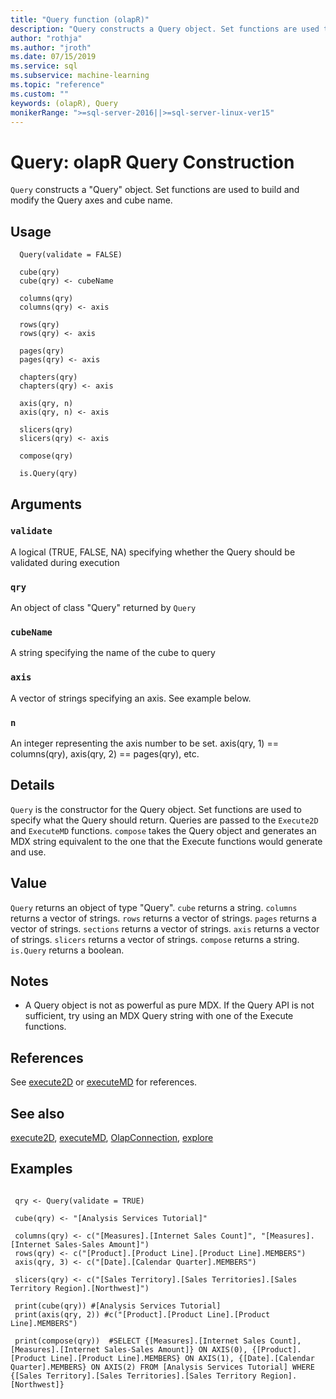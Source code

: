 ```yaml
---
title: "Query function (olapR)"
description: "Query constructs a Query object. Set functions are used to build and modify the Query axes and cube name."
author: "rothja"
ms.author: "jroth"
ms.date: 07/15/2019
ms.service: sql
ms.subservice: machine-learning
ms.topic: "reference"
ms.custom: ""
keywords: (olapR), Query
monikerRange: ">=sql-server-2016||>=sql-server-linux-ver15"
---
```



# Query: olapR Query Construction 



`Query` constructs a "Query" object. Set functions are used to build and modify the Query axes and cube name.



## Usage

```   
  Query(validate = FALSE)

  cube(qry)
  cube(qry) <- cubeName

  columns(qry)
  columns(qry) <- axis

  rows(qry)
  rows(qry) <- axis

  pages(qry)
  pages(qry) <- axis

  chapters(qry)
  chapters(qry) <- axis

  axis(qry, n)
  axis(qry, n) <- axis

  slicers(qry)
  slicers(qry) <- axis

  compose(qry)

  is.Query(qry)

```


## Arguments



### `validate`
 A logical (TRUE, FALSE, NA) specifying whether the Query should be validated during execution 


### `qry`
 An object of class "Query" returned by `Query` 


### `cubeName`
 A string specifying the name of the cube to query 


### `axis`
 A vector of strings specifying an axis. See example below. 


### `n`
 An integer representing the axis number to be set. axis(qry, 1) == columns(qry), axis(qry, 2) == pages(qry), etc. 




## Details

`Query` is the constructor for the Query object. Set functions are used to specify what the Query should return. Queries are passed to the `Execute2D` and `ExecuteMD` functions. `compose` takes the Query object and generates an MDX string equivalent to the one that the Execute functions would generate and use.



## Value

`Query` returns an object of type "Query". 
`cube` returns a string. 
`columns` returns a vector of strings. 
`rows` returns a vector of strings. 
`pages` returns a vector of strings. 
`sections` returns a vector of strings. 
`axis` returns a vector of strings. 
`slicers` returns a vector of strings. 
`compose` returns a string. 
`is.Query` returns a boolean.


## Notes

- A Query object is not as powerful as pure MDX. If the Query API is not sufficient, try using an MDX Query string with one of the Execute functions.



## References
  See [execute2D](Execute2D.md) or [executeMD](ExecuteMD.md) for references.  


## See also

[execute2D](Execute2D.md), [executeMD](ExecuteMD.md), [OlapConnection](OlapConnection.md), [explore](Explore.md)


## Examples

 ```

  qry <- Query(validate = TRUE)

  cube(qry) <- "[Analysis Services Tutorial]"

  columns(qry) <- c("[Measures].[Internet Sales Count]", "[Measures].[Internet Sales-Sales Amount]")
  rows(qry) <- c("[Product].[Product Line].[Product Line].MEMBERS") 
  axis(qry, 3) <- c("[Date].[Calendar Quarter].MEMBERS")

  slicers(qry) <- c("[Sales Territory].[Sales Territories].[Sales Territory Region].[Northwest]")

  print(cube(qry)) #[Analysis Services Tutorial]
  print(axis(qry, 2)) #c("[Product].[Product Line].[Product Line].MEMBERS") 

  print(compose(qry))  #SELECT {[Measures].[Internet Sales Count], [Measures].[Internet Sales-Sales Amount]} ON AXIS(0), {[Product].[Product Line].[Product Line].MEMBERS} ON AXIS(1), {[Date].[Calendar Quarter].MEMBERS} ON AXIS(2) FROM [Analysis Services Tutorial] WHERE {[Sales Territory].[Sales Territories].[Sales Territory Region].[Northwest]}
```

